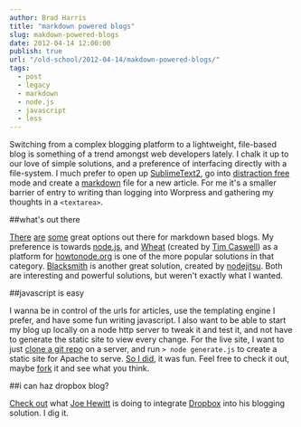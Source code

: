 ```yaml
---
author: Brad Harris
title: "markdown powered blogs"
slug: makdown-powered-blogs
date: 2012-04-14 12:00:00
publish: true
url: "/old-school/2012-04-14/makdown-powered-blogs/"
tags:
  - post
  - legacy
  - markdown
  - node.js
  - javascript
  - less
---
```


Switching from a complex blogging platform to a lightweight, file-based blog is something of a trend amongst web developers lately.  I chalk it up to our love of simple solutions, and a preference of interfacing directly with a file-system.  I much prefer to open up [SublimeText2][sublime], go into [distraction free][] mode and create a [markdown][] file for a new article.  For me it's a smaller barrier of entry to writing than logging into Worpress and gathering my thoughts in a ```<textarea>```.

##what's out there

[There][jekyll] [are][wheat] [some][blacksmith] great options out there for markdown based blogs.  My preference is towards [node.js][node], and [Wheat][wheat] (created by [Tim Caswell][creationix]) as a platform for [howtonode.org][howtonode] is one of the more popular solutions in that category.  [Blacksmith][blacksmith] is another great solution, created by [nodejitsu][].  Both are interesting and powerful solutions, but weren't exactly what I wanted.

##javascript is easy

I wanna be in control of the urls for articles, use the templating engine I prefer, and have some fun writing javascript.  I also want to be able to start my blog up locally on a node http server to tweak it and test it, and not have to generate the static site to view every change.  For the live site, I want to just [clone a git repo][blog repo] on a server, and run ```> node generate.js``` to create a static site for Apache to serve.  [So I did][blog repo], it was fun.  Feel free to check it out, maybe [fork][blog repo] it and see what you think.

##i can haz dropbox blog?

[Check out][dropbox publish] what [Joe Hewitt][hewitt] is doing to integrate [Dropbox][] into his blogging solution.  I dig it.

[sublime]: http://www.sublimetext.com/2
[distraction free]: http://www.sublimetext.com/docs/2/distraction_free.html
[markdown]: http://daringfireball.net/projects/markdown/syntax
[jekyll]: https://github.com/mojombo/jekyll
[wheat]: https://github.com/creationix/wheat
[node]: http://nodejs.org
[creationix]: https://github.com/creationix
[howtonode]: http://howtonode.org/
[blacksmith]: https://github.com/flatiron/blacksmith
[nodejitsu]: http://nodejitsu.com/
[blog repo]: https://github.com/selfcontained/selfcontained_blog
[dropbox publish]: http://joehewitt.com/2011/10/03/dropbox-is-my-publish-button
[hewitt]: https://github.com/joehewitt
[Dropbox]: http://dropbox.com
